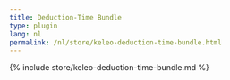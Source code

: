 ```yaml
---
title: Deduction-Time Bundle
type: plugin
lang: nl
permalink: /nl/store/keleo-deduction-time-bundle.html
---
```


{% include store/keleo-deduction-time-bundle.md %}
